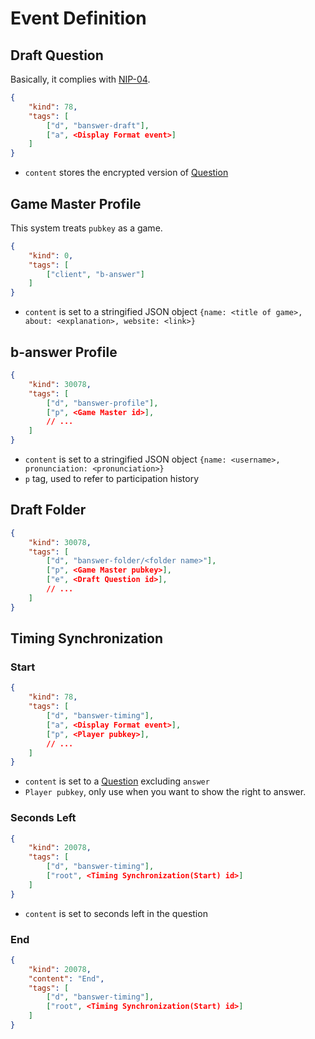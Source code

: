 Event Definition
===

Draft Question
----
Basically, it complies with [NIP-04](https://github.com/nostr-protocol/nips/blob/master/04.md).
```json
{
    "kind": 78,
    "tags": [
        ["d", "banswer-draft"],
        ["a", <Display Format event>]
    ]
}
```
- `content` stores the encrypted version of [Question](format.md#question)


Game Master Profile
----
This system treats `pubkey` as a game.

```json
{
    "kind": 0,
    "tags": [
        ["client", "b-answer"]
    ]
}
```
- `content` is set to a stringified JSON object `{name: <title of game>, about: <explanation>, website: <link>}`


b-answer Profile
----
```json
{
    "kind": 30078,
    "tags": [
        ["d", "banswer-profile"],
        ["p", <Game Master id>],
        // ...
    ]
}
```
- `content` is set to a stringified JSON object `{name: <username>, pronunciation: <pronunciation>}`
- `p` tag, used to refer to participation history


Draft Folder
---
```json
{
    "kind": 30078,
    "tags": [
        ["d", "banswer-folder/<folder name>"],
        ["p", <Game Master pubkey>],
        ["e", <Draft Question id>],
        // ...
    ]
}
```


Timing Synchronization
---
### Start
```json
{
    "kind": 78,
    "tags": [
        ["d", "banswer-timing"],
        ["a", <Display Format event>],
        ["p", <Player pubkey>],
        // ...
    ]
}
```
- `content` is set to a [Question](format.md#question) excluding `answer`
- `Player pubkey`, only use when you want to show the right to answer.

### Seconds Left
```json
{
    "kind": 20078,
    "tags": [
        ["d", "banswer-timing"],
        ["root", <Timing Synchronization(Start) id>]
    ]
}
```
- `content` is set to seconds left in the question

### End
```json
{
    "kind": 20078,
    "content": "End",
    "tags": [
        ["d", "banswer-timing"],
        ["root", <Timing Synchronization(Start) id>]
    ]
}
```